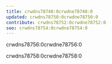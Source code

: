 ```yaml
---
title: crwdns78748:0crwdne78748:0
updated: crwdns78750:0crwdne78750:0
contribute: crwdns78752:0crwdne78752:0
seo: crwdns78754:0crwdne78754:0
---
```


crwdns78756:0crwdne78756:0

crwdns78758:0crwdne78758:0

